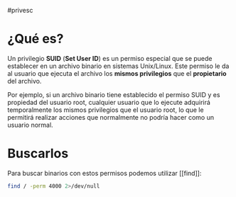 #privesc 

# ¿Qué es?

Un privilegio **SUID** (**Set User ID**) es un permiso especial que se puede establecer en un archivo binario en sistemas Unix/Linux. Este permiso le da al usuario que ejecuta el archivo los **mismos privilegios** que el **propietario** del archivo.

Por ejemplo, si un archivo binario tiene establecido el permiso SUID y es propiedad del usuario root, cualquier usuario que lo ejecute adquirirá temporalmente los mismos privilegios que el usuario root, lo que le permitirá realizar acciones que normalmente no podría hacer como un usuario normal.

# Buscarlos

Para buscar binarios con estos permisos podemos utilizar [[find]]:

```bash
find / -perm 4000 2>/dev/null
```